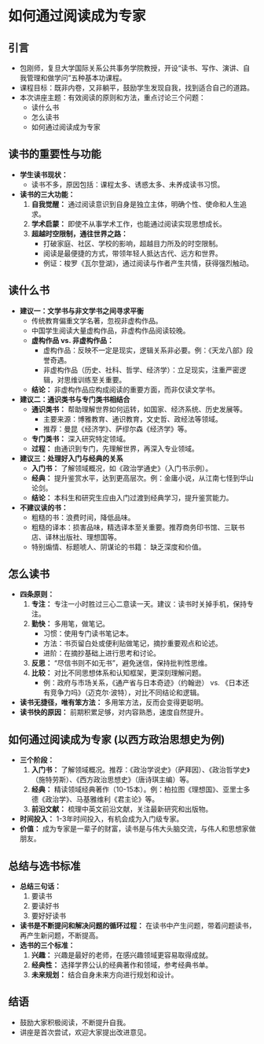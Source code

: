 # 如何通过阅读成为专家

## 引言

*   包刚师，复旦大学国际关系公共事务学院教授，开设“读书、写作、演讲、自我管理和做学问”五种基本功课程。
*   课程目标：既非内卷，又非躺平，鼓励学生发现自我，找到适合自己的道路。
*   本次讲座主题：有效阅读的原则和方法，重点讨论三个问题：
    *   读什么书
    *   怎么读书
    *   如何通过阅读成为专家

## 读书的重要性与功能

*   **学生读书现状：**
    *   读书不多，原因包括：课程太多、诱惑太多、未养成读书习惯。
*   **读书的三大功能：**
    1.  **自我觉醒：** 通过阅读意识到自身是独立主体，明确个性、使命和人生追求。
    2.  **学术启蒙：**  即使不从事学术工作，也能通过阅读实现思想成长。
    3.  **超越时空限制，通往世界之路：**
        *   打破家庭、社区、学校的影响，超越目力所及的时空限制。
        *   阅读是最便捷的方式，带领年轻人抵达古代、远方和世界。
        *   例证：梭罗《瓦尔登湖》，通过阅读与作者产生共情，获得强烈触动。

## 读什么书

*   **建议一：文学书与非文学书之间寻求平衡**
    *   传统教育偏重文学名著，忽视非虚构作品。
    *   中国学生阅读大量虚构作品，非虚构作品阅读较晚。
    *   **虚构作品 vs. 非虚构作品：**
        *   虚构作品：反映不一定是现实，逻辑关系非必要。例：《天龙八部》段誉奇遇。
        *   非虚构作品（历史、社科、哲学、经济学）：立足现实，注重严密逻辑，对思维训练至关重要。
    *   **结论：**  非虚构作品应构成阅读的重要方面，而非仅读文学书。
*   **建议二：通识类书与专门类书相结合**
    *   **通识类书：**  帮助理解世界如何运转，如国家、经济系统、历史发展等。
        *   主要来源：博雅教育、通识教育，文史哲、政经法等领域。
        *   推荐：曼昆《经济学》、萨缪尔森《经济学》等。
    *   **专门类书：**  深入研究特定领域。
    *   **过程：**  由通识到专门，先理解世界，再深入专业领域。
*   **建议三：处理好入门与经典的关系**
    *   **入门书：**  了解领域概况，如《政治学通史》（入门书示例）。
    *   **经典：**  提升鉴赏水平，达到更高层次。例：金庸小说，从江南七怪到华山论剑。
    *   **结论：**  本科生和研究生应由入门过渡到经典学习，提升鉴赏能力。
*   **不建议读的书：**
    *   粗糙的书：浪费时间，降低品味。
    *   粗糙的译本：损害品味，精选译本至关重要。推荐商务印书馆、三联书店、译林出版社、理想国等。
    *   特别煽情、标题唬人、阴谋论的书籍：  缺乏深度和价值。

## 怎么读书

*   **四条原则：**
    1.  **专注：**  专注一小时胜过三心二意读一天。建议：读书时关掉手机，保持专注。
    2.  **勤快：**  多用笔，做笔记。
        *   习惯：使用专门读书笔记本。
        *   方法：书页留白处或便利贴做笔记，摘抄重要观点和论述。
        *   进阶：在摘抄基础上进行思考和讨论。
    3.  **反思：**  “尽信书则不如无书”，避免迷信，保持批判性思维。
    4.  **比较：**  对比不同思想体系和认知框架，更深刻理解问题。
        *   例：政府与市场关系，《通产省与日本奇迹》（约翰逊） vs. 《日本还有竞争力吗》（迈克尔·波特），对比不同结论和逻辑。
*   **读书无捷径，唯有笨方法：**  多用笨方法，反而会变得更聪明。
*   **读书快的原因：**  前期积累足够，对内容熟悉，速度自然提升。

## 如何通过阅读成为专家 (以西方政治思想史为例)

*   **三个阶段：**
    1.  **入门书：**  了解领域概况。推荐：《政治学说史》（萨拜因）、《政治哲学史》（施特劳斯）、《西方政治思想史》（唐诗琪主编）等。
    2.  **经典：**  精读领域经典著作（10-15本）。例：柏拉图《理想国》、亚里士多德《政治学》、马基雅维利《君主论》等。
    3.  **前沿文献：**  梳理中英文前沿文献，关注最新研究和出版物。
*   **时间投入：**  1-3年时间投入，有机会成为入门级专家。
*   **价值：**  成为专家是一辈子的财富，读书是与伟大头脑交流，与伟人和思想家做朋友。

## 总结与选书标准

*   **总结三句话：**
    1.  要读书
    2.  要读好书
    3.  要好好读书
*   **读书是不断提问和解决问题的循环过程：**  在读书中产生问题，带着问题读书，再产生新问题，不断提高。
*   **选书的三个标准：**
    1.  **兴趣：**  兴趣是最好的老师，在感兴趣领域更容易取得成就。
    2.  **经典性：**  选择学界公认的经典著作和领域，参考经典书单。
    3.  **未来规划：**  结合自身未来方向进行规划和设计。

## 结语

*   鼓励大家积极阅读，不断提升自我。
*   讲座是首次尝试，欢迎大家提出改进意见。